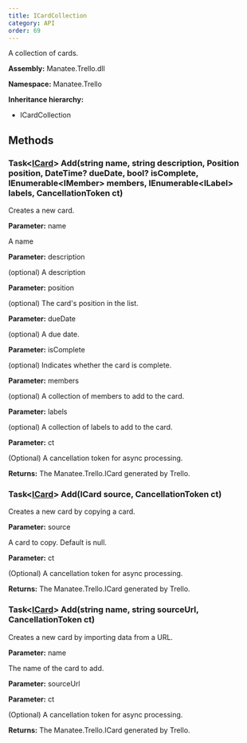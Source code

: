 ```yaml
---
title: ICardCollection
category: API
order: 69
---
```


A collection of cards.

**Assembly:** Manatee.Trello.dll

**Namespace:** Manatee.Trello

**Inheritance hierarchy:**

- ICardCollection

## Methods

### Task&lt;[ICard](../ICard#icard)&gt; Add(string name, string description, Position position, DateTime? dueDate, bool? isComplete, IEnumerable&lt;IMember&gt; members, IEnumerable&lt;ILabel&gt; labels, CancellationToken ct)

Creates a new card.

**Parameter:** name

A name

**Parameter:** description

(optional) A description

**Parameter:** position

(optional) The card&#39;s position in the list.

**Parameter:** dueDate

(optional) A due date.

**Parameter:** isComplete

(optional) Indicates whether the card is complete.

**Parameter:** members

(optional) A collection of members to add to the card.

**Parameter:** labels

(optional) A collection of labels to add to the card.

**Parameter:** ct

(Optional) A cancellation token for async processing.

**Returns:** The Manatee.Trello.ICard generated by Trello.

### Task&lt;[ICard](../ICard#icard)&gt; Add(ICard source, CancellationToken ct)

Creates a new card by copying a card.

**Parameter:** source

A card to copy. Default is null.

**Parameter:** ct

(Optional) A cancellation token for async processing.

**Returns:** The Manatee.Trello.ICard generated by Trello.

### Task&lt;[ICard](../ICard#icard)&gt; Add(string name, string sourceUrl, CancellationToken ct)

Creates a new card by importing data from a URL.

**Parameter:** name

The name of the card to add.

**Parameter:** sourceUrl



**Parameter:** ct

(Optional) A cancellation token for async processing.

**Returns:** The Manatee.Trello.ICard generated by Trello.

